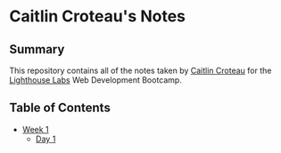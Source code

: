 # Caitlin Croteau's Notes

## Summary

This repository contains all of the notes taken by [Caitlin Croteau](https://github.com/caitlincroteau) for the [Lighthouse Labs](https://www.lighthouselabs.ca/) Web Development Bootcamp.

## Table of Contents

* [Week 1](/Week_1)
  * [Day 1](/Week_1/Day_1)





